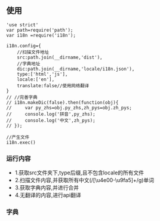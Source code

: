 ## 使用
```
'use strict'
var path=require('path');
var i18n =require('i18n');

i18n.config={
    //扫描文件地址
    src:path.join(__dirname,'dist'),
    //字典地址
    dic:path.join(__dirname,'locale/i18n.json'),
    type:['html','js'],
    locale:['en'],
    translate:false//使用网络翻译
}
// //完善字典
// i18n.makeDic(false).then(function(obj){
//     var py_zhs=obj.py_zhs,zh_pys=obj.zh_pys;
//     console.log('拼音',py_zhs);
//     console.log('中文',zh_pys);
// });

//产生文件
i18n.exec()
```

### 运行内容
* 1.获取src文件夹下,type后缀,且不包含locale的所有文件
* 2.扫描文件内容,并获取所有中文(/[\u4e00-\u9fa5]+/g)单词
* 3.获取字典内容,并进行合并
* 4.无翻译的内容,进行api翻译

### 字典
```javascript


```